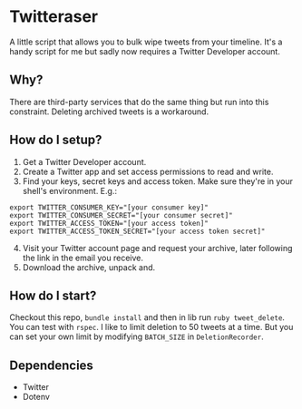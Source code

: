 # Twitteraser #

A little script that allows you to bulk wipe tweets from your timeline. It's a handy
script for me but sadly now requires a Twitter Developer account.

## Why? ##

There are third-party services that do the same thing but run into this
constraint. Deleting archived tweets is a workaround.

## How do I setup? ##

1. Get a Twitter Developer account.
2. Create a Twitter app and set access permissions to read and write.
3. Find your keys, secret keys and access token. Make sure they're in your shell's environment. E.g.:

```
export TWITTER_CONSUMER_KEY="[your consumer key]"
export TWITTER_CONSUMER_SECRET="[your consumer secret]"
export TWITTER_ACCESS_TOKEN="[your access token]"
export TWITTER_ACCESS_TOKEN_SECRET="[your access token secret]"
```

4. Visit your Twitter account page and request your archive, later following the link in the email you receive.
5. Download the archive, unpack and.

## How do I start? ##

Checkout this repo, ```bundle install``` and then in lib run ``` ruby tweet_delete ```.
You can test with ```rspec```. I like to limit deletion to 50 tweets at a time. But you can
set your own limit by modifying ```BATCH_SIZE``` in ```DeletionRecorder```.

## Dependencies ##

* Twitter
* Dotenv
